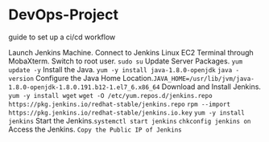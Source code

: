 # DevOps-Project
guide to set up a ci/cd workflow 


Launch Jenkins Machine. 
Connect to Jenkins Linux EC2 Terminal through MobaXterm.
Switch to root user.  `sudo su`
Update Server Packages. `yum update -y`
Install the Java. `yum -y install java-1.8.0-openjdk` `java -version`
Configure the Java Home Location.`JAVA_HOME=/usr/lib/jvm/java-1.8.0-openjdk-1.8.0.191.b12-1.el7_6.x86_64`
Download and Install Jenkins. 
`yum -y install wget`
`wget -O /etc/yum.repos.d/jenkins.repo https://pkg.jenkins.io/redhat-stable/jenkins.repo`
`rpm --import https://pkg.jenkins.io/redhat-stable/jenkins.io.key`
`yum -y install jenkins`
Start the Jenkins.`systemctl start jenkins` `chkconfig jenkins on`
Access the Jenkins. `Copy the Public IP of Jenkins`